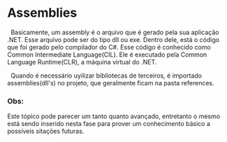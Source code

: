 # Assemblies

&nbsp; Basicamente, um assembly é o arquivo que é gerado pela sua aplicação .NET. Esse arquivo pode ser do tipo dll ou exe. Dentro dele, está o código que foi gerado pelo compilador do C#.
Esse código é conhecido como Common Intermediate Language(CIL). Ele é executado pela Common Language Runtime(CLR), a máquina virtual do .NET.<br>

&nbsp; Quando é necessário uyilizar bibliotecas de terceiros, é importado assemblies(dll's) no  projeto, que geralmente ficam na pasta references. <br>

### Obs:

Este tópico pode parecer um tanto quanto avançado, entretanto o mesmo está sendo inserido nesta fase para prover um conhecimento básico a possíveis sitações futuras.